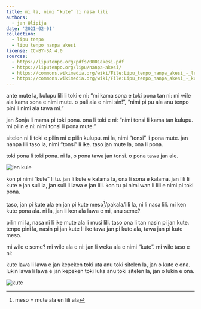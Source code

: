 ```yaml
---
title: mi la, nimi “kute” li nasa lili
authors:
  - jan Olipija
date: '2021-02-01'
collection:
  - lipu tenpo
  - lipu tenpo nanpa akesi
license: CC-BY-SA 4.0
sources:
  - https://liputenpo.org/pdfs/0001akesi.pdf
  - https://liputenpo.org/lipu/nanpa-akesi/
  - https://commons.wikimedia.org/wiki/File:Lipu_tenpo_nanpa_akesi_-_len_kule.png
  - https://commons.wikimedia.org/wiki/File:Lipu_tenpo_nanpa_akesi_-_kute.png
---
```


ante mute la, kulupu lili li toki e ni: “mi kama sona e toki pona tan ni: mi wile ala kama sona e nimi mute. o pali ala e nimi sin!”, “nimi pi pu ala anu tenpo pini li nimi ala tawa mi.”

jan Sonja li mama pi toki pona. ona li toki e ni: “nimi tonsi li kama tan kulupu. mi pilin e ni: nimi tonsi li pona mute.”

sitelen ni li toki e pilin mi e pilin kulupu. mi la, nimi “tonsi” li pona mute. jan nanpa lili taso la, nimi “tonsi” li ike. taso jan mute la, ona li pona.

toki pona li toki pona. ni la, o pona tawa jan tonsi. o pona tawa jan ale.

![len kule](https://upload.wikimedia.org/wikipedia/commons/0/08/Lipu_tenpo_nanpa_akesi_-_len_kule.png)

kon pi nimi “kute” li tu. jan li kute e kalama la, ona li sona e kalama. jan lili li kute e jan suli la, jan suli li lawa e jan lili. kon tu pi nimi wan li lili e nimi pi toki pona.

taso, jan pi kute ala en jan pi kute meso[^1]/pakala/lili la, ni li nasa lili. mi ken kute pona ala. ni la, jan li ken ala lawa e mi, anu seme?

pilin mi la, nasa ni li ike mute ala li musi lili. taso ona li tan nasin pi jan kute. tenpo pini la, nasin pi jan kute li ike tawa jan pi kute ala, tawa jan pi kute meso.

mi wile e seme? mi wile ala e ni: jan li weka ala e nimi “kute”. mi wile taso e ni:

kute lawa li lawa e jan kepeken toki uta anu toki sitelen la, jan o kute e ona. lukin lawa li lawa e jan kepeken toki luka anu toki sitelen la, jan o lukin e ona.

![kute](https://upload.wikimedia.org/wikipedia/commons/a/aa/Lipu_tenpo_nanpa_akesi_-_kute.png)

[^1]: meso = mute ala en lili ala